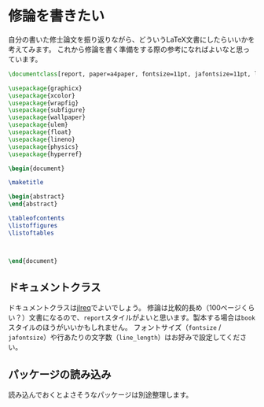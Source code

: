 # 修論を書きたい

自分の書いた修士論文を振り返りながら、どういうLaTeX文書にしたらいいかを考えてみます。
これから修論を書く準備をする際の参考になればよいなと思っています。

```latex
\documentclass[report, paper=a4paper, fontsize=11pt, jafontsize=11pt, line_length=40zw, ]{jlreq}

\usepackage{graphicx}
\usepackage{xcolor}
\usepackage{wrapfig}
\usepackage{subfigure}
\usepackage{wallpaper}
\usepackage{ulem}
\usepackage{float}
\usepackage{lineno}
\usepackage{physics}
\usepackage{hyperref}

\begin{document}

\maketitle

\begin{abstract}
\end{abstract}

\tableofcontents
\listoffigures
\listoftables



\end{document}
```

## ドキュメントクラス

ドキュメントクラスは[jlreq](./latex-jlreq.md)でよいでしょう。
修論は比較的長め（100ページくらい？）文書になるので、``report``スタイルがよいと思います。製本する場合は``book``スタイルのほうがいいかもしれません。
フォントサイズ（``fontsize`` / ``jafontsize``）や行あたりの文字数（``line_length``）はお好みで設定してください。

## パッケージの読み込み

読み込んでおくとよさそうなパッケージは別途整理します。
